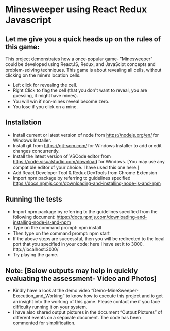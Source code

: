 # Minesweeper using React Redux Javascript

## Let me give you a quick heads up on the rules of this game:
This project demonstrates how a once-popular game- "Minesweeper" could be developed using ReactJS, Redux, and JavaScipt concepts and problem-solving techniques.
This game is about revealing all cells, without clicking on the mine’s location cells.
*	Left click for revealing the cell.
*	Right Click to flag the cell (that you don't want to reveal, you are guessing, it might have mines).
*	You will win if non-mines reveal become zero.
*	You lose if you click on a mine.

## Installation
*	Install current or latest version of node from https://nodejs.org/en/ for Windows Installer.
*	Install git from https://git-scm.com/ for Windows Installer to add or edit changes concurrently.
*	Install the latest version of VSCode editor from https://code.visualstudio.com/download for Windows. [You may use any compatible editor of your choice. I have used this one here.]
*	Add React Developer Tool & Redux DevTools from Chrome Extension
*	Import npm package by referring to guidelines specified https://docs.npmjs.com/downloading-and-installing-node-js-and-npm

## Running the tests
* Import npm package by referring to the guidelines specified from the following document:
https://docs.npmjs.com/downloading-and-installing-node-js-and-npm
*	Type on the command prompt: npm install 
*	Then type on the command prompt: npm start
* If the above steps are successful, then you will be redirected to the local port that you specified in your code; here I have set it to 3000. http://localhost:3000/
* Try playing the game. 

## Note: [Below outputs may help in quickly evaluating the assessment- Video and Photos]
* Kindly have a look at the demo video “Demo-MineSweeper-Execution_and_Working” to know how to execute this project and to get an insight into the working of this game. Please contact me if you face difficulty running it on your system.
* I have also shared output pictures in the document “Output Pictures” of different events on a separate document. The code has been commented for simplification. 

